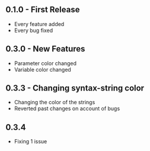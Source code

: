 ## 0.1.0 - First Release
* Every feature added
* Every bug fixed

## 0.3.0 - New Features
* Parameter color changed
* Variable color changed

## 0.3.3 - Changing syntax-string color
* Changing the color of the strings
* Reverted past changes on account of bugs

## 0.3.4
* Fixing 1 issue
